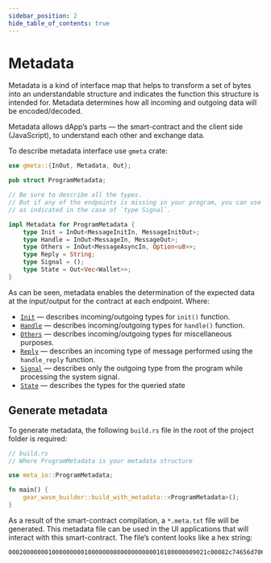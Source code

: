 ```yaml
---
sidebar_position: 2
hide_table_of_contents: true
---
```


# Metadata

Metadata is a kind of interface map that helps to transform a set of bytes into an understandable structure and indicates the function this structure is intended for. Metadata determines how all incoming and outgoing data will be encoded/decoded.

Metadata allows dApp’s parts — the smart-contract and the client side (JavaScript), to understand each other and exchange data.

To describe metadata interface use `gmeta` crate:

```rust
use gmeta::{InOut, Metadata, Out};

pub struct ProgramMetadata;

// Be sure to describe all the types.
// But if any of the endpoints is missing in your program, you can use ();
// as indicated in the case of `type Signal`.

impl Metadata for ProgramMetadata {
    type Init = InOut<MessageInitIn, MessageInitOut>;
    type Handle = InOut<MessageIn, MessageOut>;
    type Others = InOut<MessageAsyncIn, Option<u8>>;
    type Reply = String;
    type Signal = ();
    type State = Out<Vec<Wallet>>;
}
```

As can be seen, metadata enables the determination of the expected data at the input/output for the contract at each endpoint. Where:

- [`Init`](https://docs.gear.rs/gmeta/trait.Metadata.html#associatedtype.Init) — describes incoming/outgoing types for `init()` function.
- [`Handle`](https://docs.gear.rs/gmeta/trait.Metadata.html#associatedtype.Handle) — describes incoming/outgoing types for `handle()` function.
- [`Others`](https://docs.gear.rs/gmeta/trait.Metadata.html#associatedtype.Others) — describes incoming/outgoing types for miscellaneous purposes.
- [`Reply`](https://docs.gear.rs/gmeta/trait.Metadata.html#associatedtype.Reply) — describes an incoming type of message performed using the `handle_reply` function.
- [`Signal`](https://docs.gear.rs/gmeta/trait.Metadata.html#associatedtype.Signal) — describes only the outgoing type from the program while processing the system signal.
- [`State`](https://docs.gear.rs/gmeta/trait.Metadata.html#associatedtype.State) — describes the types for the queried state

## Generate metadata

To generate metadata, the following `build.rs` file in the root of the project folder is required:

```rust
// build.rs
// Where ProgramMetadata is your metadata structure

use meta_io::ProgramMetadata;

fn main() {
    gear_wasm_builder::build_with_metadata::<ProgramMetadata>();
}
```

As a result of the smart-contract compilation, a `*.meta.txt` file will be generated. This metadata file can be used in the UI applications that will interact with this smart-contract. The file’s content looks like a hex string:

```
0002000000010000000001000000000000000000010100000009021c00082c74656d706c6174655f696f2050696e67506f6e670001081050696e6700000010506f6e670001000004000002080008000004080c18000c10106773746418636f6d6d6f6e287072696d6974697665731c4163746f724964000004001001205b75383b2033325d000010000003200000001400140000050300180000050700
```
